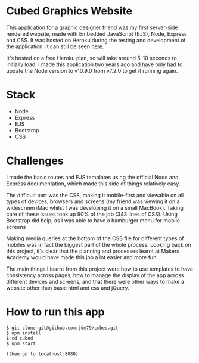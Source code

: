# Cubed Graphics Website

This application for a graphic designer friend was my first server-side rendered website, made with Embedded JavaScript (EJS), Node, Express and CSS. It was hosted on Heroku during the testing and development of the application. It can still be seen [here](https://lit-sands-86396.herokuapp.com/).

It's hosted on a free Heroku plan, so will take around 5-10 seconds to initially load. I made this application two years ago and have only had to update the Node version to v10.9.0 from v7.2.0 to get it running again.


# Stack

* Node
* Express
* EJS
* Bootstrap
* CSS


# Challenges

I made the basic routes and EJS templates using the official Node and Express documentation, which made this side of things relatively easy. 

The difficult part was the CSS, making it mobile-first and viewable on all types of devices, browsers and screens (my friend was viewing it on a widescreen iMac whilst I was developing it on a small MacBook). Taking care of these issues took up 90% of the job (343 lines of CSS). Using Bootstrap did help, as I was able to have a hamburger menu for mobile screens 

Making media queries at the bottom of the CSS file for different types of mobiles was in fact the biggest part of the whole process. Looking back on this project, it's clear that the planning and processes learnt at Makers Academy would have made this job a lot easier and more fun.

The main things I learnt from this project were how to use templates to have consistency across pages, how to manage the display of the app across different devices and screens, and that there were other ways to make a website other than basic html and css and jQuery.


# How to run this app 

```
$ git clone git@github.com:jdm79/cubed.git
$ npm install
$ cd cubed
$ npm start

(then go to localhost:8080)
```

